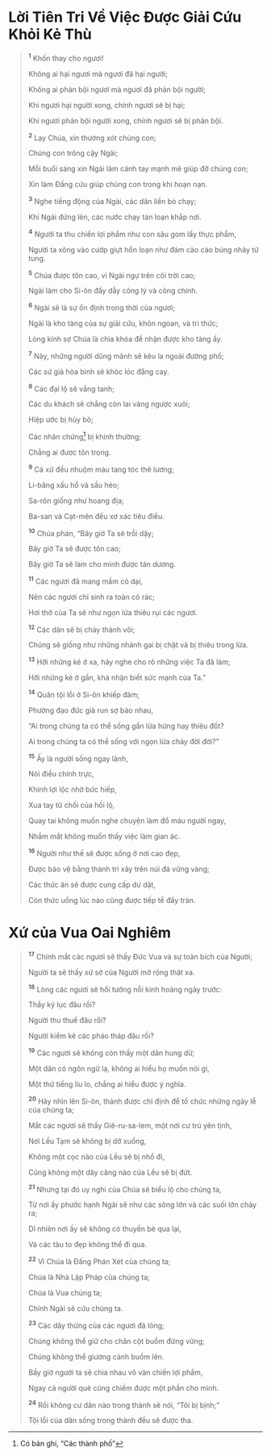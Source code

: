 # Lời Tiên Tri Về Việc Ðược Giải Cứu Khỏi Kẻ Thù

> <sup><b>1</b></sup> Khốn thay cho ngươi!
>
> Không ai hại ngươi mà ngươi đã hại người;
>
> Không ai phản bội ngươi mà ngươi đã phản bội người;
>
> Khi ngươi hại người xong, chính ngươi sẽ bị hại;
>
> Khi ngươi phản bội người xong, chính ngươi sẽ bị phản bội.
>
> <sup><b>2</b></sup> Lạy Chúa, xin thương xót chúng con;
>
> Chúng con trông cậy Ngài;
>
> Mỗi buổi sáng xin Ngài làm cánh tay mạnh mẽ giúp đỡ chúng con;
>
> Xin làm Ðấng cứu giúp chúng con trong khi hoạn nạn.
>
> <sup><b>3</b></sup> Nghe tiếng động của Ngài, các dân liền bỏ chạy;
>
> Khi Ngài đứng lên, các nước chạy tán loạn khắp nơi.
>
> <sup><b>4</b></sup> Người ta thu chiến lợi phẩm như con sâu gom lấy thực phẩm,
>
> Người ta xông vào cướp giựt hổn loạn như đám cào cào búng nhảy tứ tung.
>
> <sup><b>5</b></sup> Chúa được tôn cao, vì Ngài ngự trên cõi trời cao;
>
> Ngài làm cho Si-ôn đầy dẫy công lý và công chính.
>
> <sup><b>6</b></sup> Ngài sẽ là sự ổn định trong thời của ngươi;
>
> Ngài là kho tàng của sự giải cứu, khôn ngoan, và tri thức;
>
> Lòng kính sợ Chúa là chìa khóa để nhận được kho tàng ấy.
>
> <sup><b>7</b></sup> Này, những người dũng mãnh sẽ kêu la ngoài đường phố;
>
> Các sứ giả hòa bình sẽ khóc lóc đắng cay.
>
> <sup><b>8</b></sup> Các đại lộ sẽ vắng tanh;
>
> Các du khách sẽ chẳng còn lai vãng ngược xuôi;
>
> Hiệp ước bị hủy bỏ;
>
> Các nhân chứng[^1-a0351a04-c456-4478-a3ac-2657a5529998] bị khinh thường;
>
> Chẳng ai được tôn trọng.
>
> <sup><b>9</b></sup> Cả xứ đều nhuộm màu tang tóc thê lương;
>
> Li-băng xấu hổ và sầu héo;
>
> Sa-rôn giống như hoang địa;
>
> Ba-san và Cạt-mên đều xơ xác tiêu điều.
>
> <sup><b>10</b></sup> Chúa phán, “Bây giờ Ta sẽ trỗi dậy;
>
> Bây giờ Ta sẽ được tôn cao;
>
> Bây giờ Ta sẽ làm cho mình được tán dương.
>
> <sup><b>11</b></sup> Các ngươi đã mang mầm cỏ dại,
>
> Nên các ngươi chỉ sinh ra toàn cỏ rác;
>
> Hơi thở của Ta sẽ như ngọn lửa thiêu rụi các ngươi.
>
> <sup><b>12</b></sup> Các dân sẽ bị cháy thành vôi;
>
> Chúng sẽ giống như những nhánh gai bị chặt và bị thiêu trong lửa.
>
> <sup><b>13</b></sup> Hỡi những kẻ ở xa, hãy nghe cho rõ những việc Ta đã làm;
>
> Hỡi những kẻ ở gần, khá nhận biết sức mạnh của Ta.”
>
> <sup><b>14</b></sup> Quân tội lỗi ở Si-ôn khiếp đảm;
>
> Phường đạo đức giả run sợ bảo nhau,
>
> “Ai trong chúng ta có thể sống gần lửa hừng hay thiêu đốt?
>
> Ai trong chúng ta có thể sống với ngọn lửa cháy đời đời?”
>
> <sup><b>15</b></sup> Ấy là người sống ngay lành,
>
> Nói điều chính trực,
>
> Khinh lợi lộc nhờ bức hiếp,
>
> Xua tay từ chối của hối lộ,
>
> Quay tai không muốn nghe chuyện làm đổ máu người ngay,
>
> Nhắm mắt không muốn thấy việc làm gian ác.
>
> <sup><b>16</b></sup> Người như thế sẽ được sống ở nơi cao đẹp,
>
> Ðược bảo vệ bằng thành trì xây trên núi đá vững vàng;
>
> Các thức ăn sẽ được cung cấp dư dật,
>
> Còn thức uống lúc nào cũng được tiếp tế đầy tràn.

# Xứ của Vua Oai Nghiêm

> <sup><b>17</b></sup> Chính mắt các ngươi sẽ thấy Ðức Vua và sự toàn bích của Người;
>
> Người ta sẽ thấy xứ sở của Người mở rộng thật xa.
>
> <sup><b>18</b></sup> Lòng các ngươi sẽ hồi tưởng nỗi kinh hoàng ngày trước:
>
> Thầy ký lục đâu rồi?
>
> Người thu thuế đâu rồi?
>
> Người kiểm kê các pháo tháp đâu rồi?
>
> <sup><b>19</b></sup> Các ngươi sẽ không còn thấy một dân hung dữ;
>
> Một dân có ngôn ngữ lạ, không ai hiểu họ muốn nói gì,
>
> Một thứ tiếng líu lo, chẳng ai hiểu được ý nghĩa.
>
> <sup><b>20</b></sup> Hãy nhìn lên Si-ôn, thành được chỉ định để tổ chức những ngày lễ của chúng ta;
>
> Mắt các ngươi sẽ thấy Giê-ru-sa-lem, một nơi cư trú yên tịnh,
>
> Nơi Lều Tạm sẽ không bị dỡ xuống,
>
> Không một cọc nào của Lều sẽ bị nhổ đi,
>
> Cũng không một dây căng nào của Lều sẽ bị đứt.
>
> <sup><b>21</b></sup> Nhưng tại đó uy nghi của Chúa sẽ biểu lộ cho chúng ta,
>
> Từ nơi ấy phước hạnh Ngài sẽ như các sông lớn và các suối lớn chảy ra;
>
> Dĩ nhiên nơi ấy sẽ không có thuyền bè qua lại,
>
> Và các tàu to đẹp không thể đi qua.
>
> <sup><b>22</b></sup> Vì Chúa là Ðấng Phán Xét của chúng ta;
>
> Chúa là Nhà Lập Pháp của chúng ta;
>
> Chúa là Vua chúng ta;
>
> Chính Ngài sẽ cứu chúng ta.
>
> <sup><b>23</b></sup> Các dây thừng của các ngươi đã lỏng;
>
> Chúng không thể giữ cho chân cột buồm đứng vững;
>
> Chúng không thể giương cánh buồm lên.
>
> Bấy giờ người ta sẽ chia nhau vô vàn chiến lợi phẩm,
>
> Ngay cả người què cũng chiếm được một phần cho mình.
>
> <sup><b>24</b></sup> Rồi không cư dân nào trong thành sẽ nói, “Tôi bị bịnh;”
>
> Tội lỗi của dân sống trong thành đều sẽ được tha.

[^1-a0351a04-c456-4478-a3ac-2657a5529998]: Có bản ghi, “Các thành phố”
